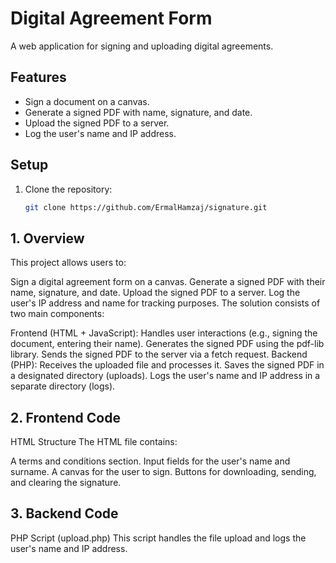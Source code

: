 # Digital Agreement Form

A web application for signing and uploading digital agreements.

## Features
- Sign a document on a canvas.
- Generate a signed PDF with name, signature, and date.
- Upload the signed PDF to a server.
- Log the user's name and IP address.

## Setup
1. Clone the repository:
   ```bash
   git clone https://github.com/ErmalHamzaj/signature.git


## 1. Overview
This project allows users to:

Sign a digital agreement form on a canvas.
Generate a signed PDF with their name, signature, and date.
Upload the signed PDF to a server.
Log the user's IP address and name for tracking purposes.
The solution consists of two main components:

Frontend (HTML + JavaScript):
Handles user interactions (e.g., signing the document, entering their name).
Generates the signed PDF using the pdf-lib library.
Sends the signed PDF to the server via a fetch request.
Backend (PHP):
Receives the uploaded file and processes it.
Saves the signed PDF in a designated directory (uploads).
Logs the user's name and IP address in a separate directory (logs).


## 2. Frontend Code
HTML Structure
The HTML file contains:

A terms and conditions section.
Input fields for the user's name and surname.
A canvas for the user to sign.
Buttons for downloading, sending, and clearing the signature.


## 3. Backend Code
PHP Script (upload.php)
This script handles the file upload and logs the user's name and IP address.
